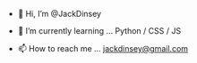 - 👋 Hi, I’m @JackDinsey

- 🌱 I’m currently learning ... Python / CSS / JS

- 📫 How to reach me ... jackdinsey@gmail.com

<!---
JackDinsey/JackDinsey is a ✨ special ✨ repository because its `README.md` (this file) appears on your GitHub profile.
You can click the Preview link to take a look at your changes.
--->

